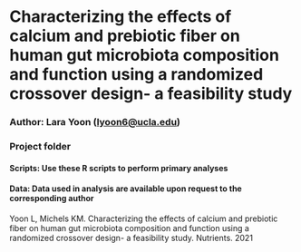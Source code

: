 # Characterizing the effects of calcium and prebiotic fiber on human gut microbiota composition and function using a randomized crossover design- a feasibility study

### Author: Lara Yoon (lyoon6@ucla.edu) 

### Project folder 
#### Scripts: Use these R scripts to perform primary analyses
#### Data: Data used in analysis are available upon request to the corresponding author



Yoon L, Michels KM. Characterizing the effects of calcium and prebiotic fiber on human gut microbiota
composition and function using a randomized crossover design- a feasibility study. Nutrients. 2021
